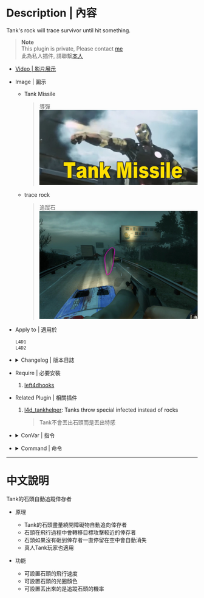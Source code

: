 # Description | 內容
Tank's rock will trace survivor until hit something.

> __Note__ <br/>
This plugin is private, Please contact [me](https://github.com/fbef0102/Game-Private_Plugin#私人插件列表-private-plugins-list)<br/>
此為私人插件, 請聯繫[本人](https://github.com/fbef0102/Game-Private_Plugin#私人插件列表-private-plugins-list)

* [Video | 影片展示](https://youtu.be/W45JutNDX0Q)

* Image | 圖示
	* Tank Missile
		> 導彈
		<br/>![l4d_tracerock_2](image/l4d_tracerock_2.jpg)
	* trace rock
		> 追蹤石
		<br/>![l4d_tracerock_1](image/l4d_tracerock_1.jpg)

* Apply to | 適用於
	```
	L4D1
	L4D2
	```

* <details><summary>Changelog | 版本日誌</summary>

	```php
	//Pan Xiaohai @ 2010-2011
	//Harry @ 2021-2023
	```
	* v1.4h
		* Use left4dhooks to optimize code

	* v1.3h
		* Request by 壹梦
		* Remake code
		* Add Glow (L4D2 only)
		* Add rock's self kill timer

	* v1.0
		* [By Pan Xiaohai](https://forums.alliedmods.net/showthread.php?t=134537)
</details>

* Require | 必要安裝
	1. [left4dhooks](https://forums.alliedmods.net/showthread.php?t=321696)

* Related Plugin | 相關插件
	1. [l4d_tankhelper](https://github.com/fbef0102/L4D1_2-Plugins/tree/master/l4d_tankhelper): Tanks throw special infected instead of rocks
		> Tank不會丟出石頭而是丟出特感

* <details><summary>ConVar | 指令</summary>

	* cfg/sourcemod/l4d_tracerock.cfg
		```php
		// The chance of trace of rock [0-100](int)
		l4d_tracerock_chance "100"

		//  0=Disable, 1=Enable this plugin 
		l4d_tracerock_enable "1"

		// (L4D2) Set trace rock's glow color. RGB Color255 - Red Green Blue. [-1 -1 -1: Random]
		l4d_tracerock_glow_color "-1 -1 -1"

		// (L4D2) Add a flashing effect on glowing trace rock.(0 = OFF, 1 = ON)
		l4d_tracerock_glow_flashing "1"

		// (L4D2) Set trace rock's glow range
		l4d_tracerock_glow_range "1500"

		// (L4D2) Set trace rock's glow type. 0 = OFF, 1 = OnUse (doesn't works well), 2 = OnLookAt (doesn't works well), 3 = Constant (better results)
		l4d_tracerock_glow_type "3"

		// Set trace rock's self kill timer.
		l4d_tracerock_kill "30.0"

		// Trace rock's speed
		l4d_tracerock_speed "300"

		// Trace rock update time interval.
		l4d_tracerock_time_interval "0.03"
		```
</details>

* <details><summary>Command | 命令</summary>
	
	None
</details>

- - - -
# 中文說明
Tank的石頭自動追蹤倖存者

* 原理
	* Tank的石頭盡量繞開障礙物自動追向倖存者
	* 石頭在飛行過程中會轉移目標攻擊較近的倖存者
	* 石頭如果沒有砸到倖存者一直停留在空中會自動消失
	* 真人Tank玩家也適用

* 功能
	* 可設置石頭的飛行速度
	* 可設置石頭的光圈顏色
	* 可設置丟出來的是追蹤石頭的機率
